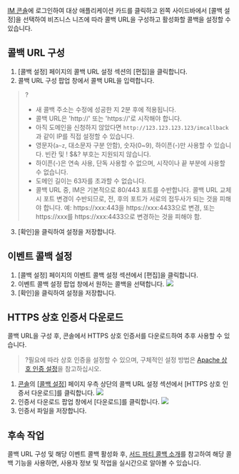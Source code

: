 [IM 콘솔](https://console.cloud.tencent.com/im)에 로그인하여 대상 애플리케이션 카드를 클릭하고 왼쪽 사이드바에서 [콜백 설정]을 선택하여 비즈니스 니즈에 따라 콜백 URL을 구성하고 활성화할 콜백을 설정할 수 있습니다.

## 콜백 URL 구성

1. [콜백 설정] 페이지의 콜백 URL 설정 섹션의 [편집]을 클릭합니다.
2. 콜백 URL 구성 팝업 창에서 콜백 URL을 입력합니다.

>?
>- 새 콜백 주소는 수정에 성공한 지 2분 후에 적용됩니다.
>- 콜백 URL은 'http://' 또는 'https://'로 시작해야 합니다.
>- 아직 도메인을 신청하지 않았다면 `http://123.123.123.123/imcallback`과 같이 IP를 직접 설정할 수 있습니다.
>- 영문자(`a~z`, 대소문자 구분 안함), 숫자(0~9), 하이픈(-)만 사용할 수 있습니다. 빈칸 및 ! $&? 부호는 지원되지 않습니다. 
>- 하이픈(-)은 연속 사용, 단독 사용할 수 없으며, 시작이나 끝 부분에 사용할 수 없습니다.  
>- 도메인 길이는 63자를 초과할 수 없습니다.
>- 콜백 URL 중, IM은 기본적으로 80/443 포트를 수반합니다. 콜백 URL 교체 시 포트 변경이 수반되므로, 전, 후의 포트가 서로의 접두사가 되는 것을 피해야 합니다. 예: https://xxx:443을 https://xxx:4433으로 변경, 또는 https://xxx를 https://xxx:4433으로 변경하는 것을 피해야 함.

3. [확인]을 클릭하여 설정을 저장합니다.

## 이벤트 콜백 설정
1. [콜백 설정] 페이지의 이벤트 콜백 설정 섹션에서 [편집]을 클릭합니다.
2. 이벤트 콜백 설정 팝업 창에서 원하는 콜백을 선택합니다.
![](https://main.qcloudimg.com/raw/67cb8c9fd2365e3e2014e6940c468aaf.png)
3. [확인]을 클릭하여 설정을 저장합니다.

## HTTPS 상호 인증서 다운로드
콜백 URL을 구성 후, 콘솔에서 HTTPS 상호 인증서를 다운로드하여 추후 사용할 수 있습니다.
>?필요에 따라 상호 인증을 설정할 수 있으며, 구체적인 설정 방법은 [Apache 상호 인증 설정](https://intl.cloud.tencent.com/document/product/1047/34379)을 참고하십시오.

1. [콘솔](https://console.cloud.tencent.com/im-detail/callback-setting)의 [[콜백 설정](https://console.cloud.tencent.com/im-detail/callback-setting)] 페이지 우측 상단의 콜백 URL 설정 섹션에서 [HTTPS 상호 인증서 다운로드]를 클릭합니다.
![](https://main.qcloudimg.com/raw/52a1d6fc283f07e29842da512ba303a3.png)
2. 인증서 다운로드 팝업 창에서 [다운로드]를 클릭합니다.
![](https://main.qcloudimg.com/raw/584dcfbed3a36a691971f6edcca19b43.png)
3. 인증서 파일을 저장합니다.


## 후속 작업
콜백 URL 구성 및 해당 이벤트 콜백 활성화 후, [서드 파티 콜백 소개](https://intl.cloud.tencent.com/document/product/1047/34354)를 참고하여 해당 콜백 기능을 사용하면, 사용자 정보 및 작업을 실시간으로 알아볼 수 있습니다.
